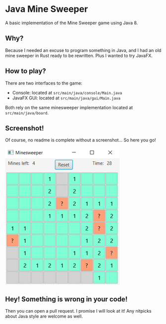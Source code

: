 Java Mine Sweeper
==================

A basic implementation of the Mine Sweeper game using Java 8.

## Why?

Because I needed an excuse to program something in Java, and I had an old mine sweeper in Rust ready to be rewritten.
Plus I wanted to try JavaFX.

## How to play?

There are two interfaces to the game:

* Console: located at `src/main/java/console/Main.java`
* JavaFX GUI: located at `src/main/java/gui/Main.java`

Both rely on the same minesweeper implementation located at `src/main/java/board`.

## Screenshot!

Of course, no readme is complete without a screenshot... So here you go!

![Awesome gameplay screenshot](screenshots/1.png)

## Hey! Something is wrong in your code!

Then you can open a pull request. I promise I will look at it! Any nitpicks about Java style are welcome as well.
